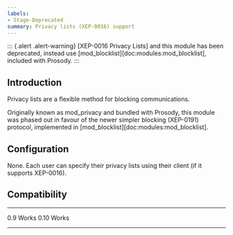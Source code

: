 ```yaml
---
labels:
- Stage-Deprecated
summary: Privacy lists (XEP-0016) support
---
```


::: {.alert .alert-warning}
[XEP-0016 Privacy Lists] and this module has been deprecated, instead
use [mod_blocklist][doc:modules:mod_blocklist], included with Prosody.
:::

Introduction
------------

Privacy lists are a flexible method for blocking communications.

Originally known as mod\_privacy and bundled with Prosody, this module
was phased out in favour of the newer simpler blocking (XEP-0191)
protocol, implemented in [mod\_blocklist][doc:modules:mod_blocklist].

Configuration
-------------

None. Each user can specify their privacy lists using their client (if
it supports XEP-0016).

Compatibility
-------------

  ------ -------
  0.9    Works
  0.10   Works
  ------ -------
